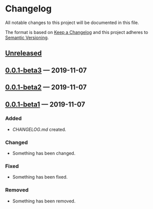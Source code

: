 # Changelog

All notable changes to this project will be documented in this file.

The format is based on [Keep a Changelog](http://keepachangelog.com)
and this project adheres to [Semantic Versioning](http://semver.org/spec/v2.0.0.html).


## [Unreleased]

## [0.0.1-beta3] — 2019-11-07

## [0.0.1-beta2] — 2019-11-07

## [0.0.1-beta1] — 2019-11-07
### Added
- _CHANGELOG.md_ created.
### Changed
- Something has been changed.
### Fixed
- Something has been fixed.
### Removed
- Something has been removed.


[0.0.1-beta1]: https://github.com/Chicoalmeida/mysqlx-clj/compare/0.0.0...0.0.1-beta1
[0.0.1-beta2]: https://github.com/Chicoalmeida/mysqlx-clj/compare/0.0.1-beta1...0.0.1-beta2
[0.0.1-beta3]: https://github.com/Chicoalmeida/mysqlx-clj/compare/0.0.1-beta2...0.0.1-beta3
[Unreleased]: https://github.com/Chicoalmeida/mysqlx-clj/compare/0.0.1-beta3...HEAD
